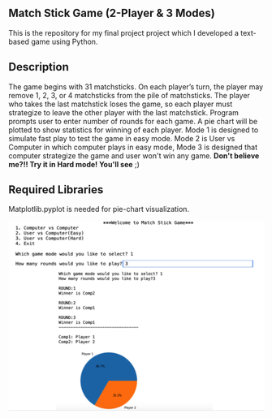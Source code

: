 ## Match Stick Game (2-Player & 3 Modes)

This is the repository for my final project project which I developed a text-based game using Python.

## Description

The game begins with 31 matchsticks. On each player’s turn, the player may remove 1, 2, 3, or 4 matchsticks from the pile of matchsticks. The player who takes the last matchstick loses the game, so each player must strategize to leave the other player with the last matchstick. Program prompts user to enter number of rounds for each game.
A pie chart will be plotted to show statistics for winning of each player.
Mode 1 is designed to simulate fast play to test the game in easy mode.
Mode 2 is User vs Computer in which computer plays in easy mode,
Mode 3 is designed that computer strategize the game and user won't win any game. **Don't believe me?!! Try it in Hard mode! You'll see** ;)

## Required Libraries

Matplotlib.pyplot is needed for pie-chart visualization.

![Screen shot of the run](snapshot.png)
